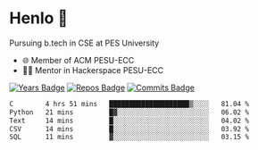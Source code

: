 
# Henlo 🌊

Pursuing b.tech in CSE at PES University

 - 🌐 Member of ACM PESU-ECC
 - 👨‍💻 Mentor in Hackerspace PESU-ECC

 [![Years Badge](https://badges.pufler.dev/years/bwaklog)](https://badges.pufler.dev) 
 [![Repos Badge](https://badges.pufler.dev/repos/bwaklog)](https://badges.pufler.dev)
 [![Commits Badge](https://badges.pufler.dev/commits/monthly/bwaklog)](https://badges.pufler.dev)

<!--START_SECTION:waka-->

```txt
C        4 hrs 51 mins   ████████████████████▒░░░░   81.04 %
Python   21 mins         █▓░░░░░░░░░░░░░░░░░░░░░░░   06.02 %
Text     14 mins         █░░░░░░░░░░░░░░░░░░░░░░░░   04.02 %
CSV      14 mins         █░░░░░░░░░░░░░░░░░░░░░░░░   03.92 %
SQL      11 mins         ▓░░░░░░░░░░░░░░░░░░░░░░░░   03.15 %
```

<!--END_SECTION:waka-->
